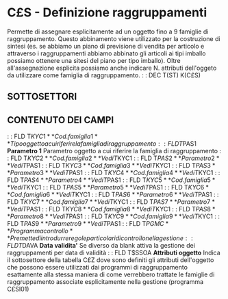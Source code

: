 # C£S - Definizione raggruppamenti
Permette di assegnare esplicitamente ad un oggetto fino a 9 famiglie di raggruppamento. Questo abbinamento viene utilizzato per la costruzione di sintesi (es. se abbiamo un piano di previsione di vendita per articolo e attraverso i raggruppamenti abbiamo abbinato gli articoli ai tipi imballo possiamo ottenere una sitesi del piano per tipo imballo).
Oltre all'assegnazione esplicita possiamo anche indicare N. attributi dell'oggeto da utilizzare come famiglia di
raggruppamento.
 :  : DEC T(ST) K(C£S)
## SOTTOSETTORI
## CONTENUTO DEI CAMPI
 :  : FLD T$KYC1 **Cod. famiglia 1**
Tipo oggetto a cui riferire la famiglia di raggruppamento
 :  : FLD T$PAS1 **Parametro 1**
Parametro oggetto a cui riferire la famiglia di raggruppamento
 :  : FLD T$KYC2 **Cod. famiglia 2**
Vedi T$KYC1
 :  : FLD T$PAS2 **Parametro 2**
Vedi T$PAS1
 :  : FLD T$KYC3 **Cod. famiglia 3**
Vedi T$KYC1
 :  : FLD T$PAS3 **Parametro 3**
Vedi T$PAS1
 :  : FLD T$KYC4 **Cod. famiglia 4**
Vedi T$KYC1
 :  : FLD T$PAS4 **Parametro 4**
Vedi T$PAS1
 :  : FLD T$KYC5 **Cod. famiglia 5**
Vedi T$KYC1
 :  : FLD T$PAS5 **Parametro 5**
Vedi T$PAS1
 :  : FLD T$KYC6 **Cod. famiglia 6**
Vedi T$KYC1
 :  : FLD T$PAS6 **Parametro 6**
Vedi T$PAS1
 :  : FLD T$KYC7 **Cod. famiglia 7**
Vedi T$KYC1
 :  : FLD T$PAS7 **Parametro 7**
Vedi T$PAS1
 :  : FLD T$KYC8 **Cod. famiglia 8**
Vedi T$KYC1
 :  : FLD T$PAS8 **Parametro 8**
Vedi T$PAS1
 :  : FLD T$KYC9 **Cod. famiglia 9**
Vedi T$KYC1
 :  : FLD T$PAS9 **Parametro 9**
Vedi T$PAS1
 :  : FLD T$PGMC **Programma controllo**
Premette di introdurre regole particolari di controllo nella gestione
 :  : FLD T$DAVA **Data validita'**
Se diverso da blank attiva la gestione dei raggruppamenti per data di validità
 :  : FLD T$SSOA **Attributi oggetto**
Indica il sottosettore della tabella C£Z dove sono definiti gli attributi dell'oggetto che possono essere utilizzati dai programmi di raggruppamento esattamente alla stessa maniera di come verrebbero trattate le famiglie di raggruppamento associate esplicitamente nella gestione (programma C£SI01)

